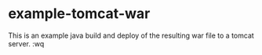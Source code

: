 # example-tomcat-war

This is an example java build and deploy of the resulting
war file to a tomcat server.
:wq


